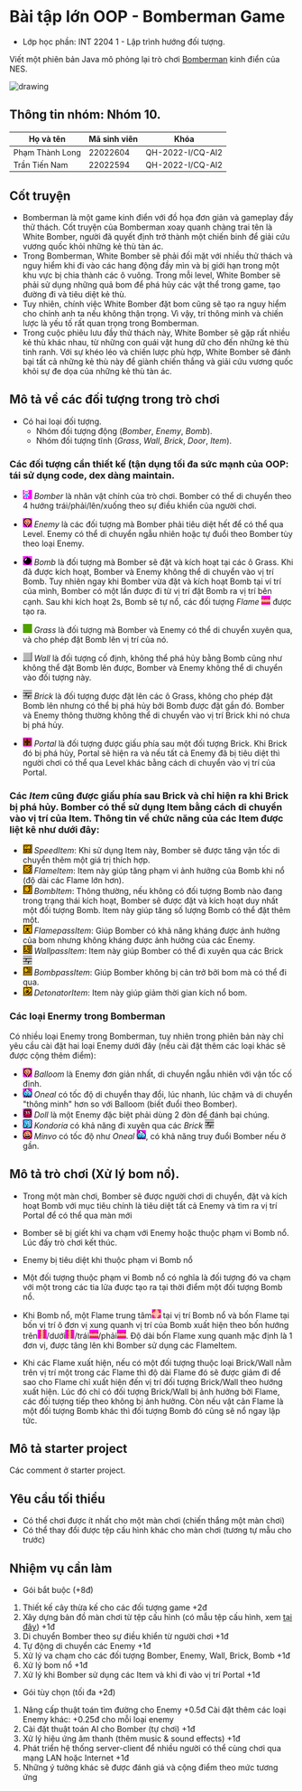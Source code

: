 # Bài tập lớn OOP - Bomberman Game
- Lớp học phần: INT 2204 1 - Lập trình hướng đối tượng.

Viết một phiên bản Java mô phỏng lại trò chơi [Bomberman](https://www.youtube.com/watch?v=mKIOVwqgSXM) kinh điển của NES.

<img src="res/demo.png" alt="drawing" width="400"/>

## Thông tin nhóm: Nhóm 10.
| Họ và tên | Mã sinh viên | Khóa |
|-----------|--------------|------|
| Phạm Thành Long | 22022604 | QH-2022-I/CQ-AI2 |
| Trần Tiến Nam | 22022594 | QH-2022-I/CQ-AI2 |

## Cốt truyện 
- Bomberman là một game kinh điển với đồ họa đơn giản và gameplay đầy thử thách. Cốt truyện của Bomberman xoay quanh chàng trai tên là White Bomber, người đã quyết định trở thành một chiến binh để giải cứu vương quốc khỏi những kẻ thù tàn ác.
- Trong Bomberman, White Bomber sẽ phải đối mặt với nhiều thử thách và nguy hiểm khi đi vào các hang động đầy mìn và bị giới hạn trong một khu vực bị chia thành các ô vuông. Trong mỗi level, White Bomber sẽ phải sử dụng những quả bom để phá hủy các vật thể trong game, tạo đường đi và tiêu diệt kẻ thù.
- Tuy nhiên, chính việc White Bomber đặt bom cũng sẽ tạo ra nguy hiểm cho chính anh ta nếu không thận trọng. Vì vậy, trí thông minh và chiến lược là yếu tố rất quan trọng trong Bomberman.
- Trong cuộc phiêu lưu đầy thử thách này, White Bomber sẽ gặp rất nhiều kẻ thù khác nhau, từ những con quái vật hung dữ cho đến những kẻ thù tinh ranh. Với sự khéo léo và chiến lược phù hợp, White Bomber sẽ đánh bại tất cả những kẻ thù này để giành chiến thắng và giải cứu vương quốc khỏi sự đe dọa của những kẻ thù tàn ác.
## Mô tả về các đối tượng trong trò chơi
- Có hai loại đối tượng.
   - Nhóm đối tượng động (*Bomber*, *Enemy*, *Bomb*).
   - Nhóm đối tượng tĩnh (*Grass*, *Wall*, *Brick*, *Door*, *Item*).

### Các đối tượng cần thiết kế (tận dụng tối đa sức mạnh của OOP: tái sử dụng code, dex dàng maintain.

- ![](res/sprites/player_down.png) *Bomber* là nhân vật chính của trò chơi. Bomber có thể di chuyển theo 4 hướng trái/phải/lên/xuống theo sự điều khiển của người chơi. 
- ![](res/sprites/balloom_left1.png) *Enemy* là các đối tượng mà Bomber phải tiêu diệt hết để có thể qua Level. Enemy có thể di chuyển ngẫu nhiên hoặc tự đuổi theo Bomber tùy theo loại Enemy.
- ![](res/sprites/bomb.png) *Bomb* là đối tượng mà Bomber sẽ đặt và kích hoạt tại các ô Grass. Khi đã được kích hoạt, Bomber và Enemy không thể di chuyển vào vị trí Bomb. Tuy nhiên ngay khi Bomber vừa đặt và kích hoạt Bomb tại ví trí của mình, Bomber có một lần được đi từ vị trí đặt Bomb ra vị trí bên cạnh. Sau khi kích hoạt 2s, Bomb sẽ tự nổ, các đối tượng *Flame* ![](res/sprites/explosion_horizontal.png) được tạo ra.

- ![](res/sprites/grass.png) *Grass* là đối tượng mà Bomber và Enemy có thể di chuyển xuyên qua, và cho phép đặt Bomb lên vị trí của nó.
- ![](res/sprites/wall.png) *Wall* là đối tượng cố định, không thể phá hủy bằng Bomb cũng như không thể đặt Bomb lên được, Bomber và Enemy không thể di chuyển vào đối tượng này.
- ![](res/sprites/brick.png) *Brick* là đối tượng được đặt lên các ô Grass, không cho phép đặt Bomb lên nhưng có thể bị phá hủy bởi Bomb được đặt gần đó. Bomber và Enemy thông thường không thể di chuyển vào vị trí Brick khi nó chưa bị phá hủy.


- ![](res/sprites/portal.png) *Portal* là đối tượng được giấu phía sau một đối tượng Brick. Khi Brick đó bị phá hủy, Portal sẽ hiện ra và nếu tất cả Enemy đã bị tiêu diệt thì người chơi có thể qua Level khác bằng cách di chuyển vào vị trí của Portal.

### Các *Item* cũng được giấu phía sau Brick và chỉ hiện ra khi Brick bị phá hủy. Bomber có thể sử dụng Item bằng cách di chuyển vào vị trí của Item. Thông tin về chức năng của các Item được liệt kê như dưới đây:

- ![](res/sprites/powerup_speed.png) *SpeedItem*: Khi sử dụng Item này, Bomber sẽ được tăng vận tốc di chuyển thêm một giá trị thích hợp.
- ![](res/sprites/powerup_flames.png) *FlameItem*: Item này giúp tăng phạm vi ảnh hưởng của Bomb khi nổ (độ dài các Flame lớn hơn).
- ![](res/sprites/powerup_bombs.png) *BombItem*: Thông thường, nếu không có đối tượng Bomb nào đang trong trạng thái kích hoạt, Bomber sẽ được đặt và kích hoạt duy nhất một đối tượng Bomb. Item này giúp tăng số lượng Bomb có thể đặt thêm một.
- ![](res/sprites/powerup_flamepass.png) *FlamepassItem*: Giúp Bomber có khả năng kháng được ảnh hưởng của bom nhưng không kháng được ảnh hưởng của các Enemy.
- ![](res/sprites/powerup_wallpass.png) *WallpassItem*: Item này giúp Bomber có thể đi xuyên qua các Brick ![](res/sprites/brick.png)
- ![](res/sprites/powerup_bombpass.png) *BombpassItem*: Giúp Bomber không bị cản trở bởi bom mà có thể đi qua.
- ![](res/sprites/powerup_detonator.png) *DetonatorItem*: Item này giúp giảm thời gian kích nổ bom.

### Các loại Enermy trong Bomberman
Có nhiều loại Enemy trong Bomberman, tuy nhiên trong phiên bản này chỉ yêu cầu cài đặt hai loại Enemy dưới đây (nếu cài đặt thêm các loại khác sẽ được cộng thêm điểm):
- ![](res/sprites/balloom_left1.png) *Balloom* là Enemy đơn giản nhất, di chuyển ngẫu nhiên với vận tốc cố định.
- ![](res/sprites/oneal_left1.png) *Oneal* có tốc độ di chuyển thay đổi, lúc nhanh, lúc chậm và di chuyển "thông minh" hơn so với Balloom (biết đuổi theo Bomber).
- ![](res/sprites/doll_left1.png) *Doll* là một Enemy đặc biệt phải dùng 2 đòn để đánh bại chúng.
- ![](res/sprites/kondoria_left1.png) *Kondoria* có khả năng đi xuyên qua các *Brick* ![](res/sprites/brick.png)
- ![](res/sprites/minvo_left1.png) *Minvo* có tốc độ như *Oneal* ![](res/sprites/oneal_left1.png), có khả năng truy đuổi Bomber nếu ở gần.

## Mô tả trò chơi (Xử lý bom nổ).
- Trong một màn chơi, Bomber sẽ được người chơi di chuyển, đặt và kích hoạt Bomb với mục tiêu chính là tiêu diệt tất cả Enemy và tìm ra vị trí Portal để có thể qua màn mới
- Bomber sẽ bị giết khi va chạm với Enemy hoặc thuộc phạm vi Bomb nổ. Lúc đấy trò chơi kết thúc.
- Enemy bị tiêu diệt khi thuộc phạm vi Bomb nổ
- Một đối tượng thuộc phạm vi Bomb nổ có nghĩa là đối tượng đó va chạm với một trong các tia lửa được tạo ra tại thời điểm một đối tượng Bomb nổ.

- Khi Bomb nổ, một Flame trung tâm![](res/sprites/bomb_exploded.png) tại vị trí Bomb nổ và bốn Flame tại bốn vị trí ô đơn vị xung quanh vị trí của Bomb xuất hiện theo bốn hướng trên![](res/sprites/explosion_vertical.png)/dưới![](res/sprites/explosion_vertical.png)/trái![](res/sprites/explosion_horizontal.png)/phải![](res/sprites/explosion_horizontal.png). Độ dài bốn Flame xung quanh mặc định là 1 đơn vị, được tăng lên khi Bomber sử dụng các FlameItem.
- Khi các Flame xuất hiện, nếu có một đối tượng thuộc loại Brick/Wall nằm trên vị trí một trong các Flame thì độ dài Flame đó sẽ được giảm đi để sao cho Flame chỉ xuất hiện đến vị trí đối tượng Brick/Wall theo hướng xuất hiện. Lúc đó chỉ có đối tượng Brick/Wall bị ảnh hưởng bởi Flame, các đối tượng tiếp theo không bị ảnh hưởng. Còn nếu vật cản Flame là một đối tượng Bomb khác thì đối tượng Bomb đó cũng sẽ nổ ngay lập tức.

## Mô tả starter project
Các comment ở starter project.

## Yêu cầu tối thiểu
- Có thể chơi được ít nhất cho một màn chơi (chiến thắng một màn chơi)
- Có thể thay đổi được tệp cấu hình khác cho màn chơi (tương tự mẫu cho trước)

## Nhiệm vụ cần làm
- Gói bắt buộc (+8đ)
1. Thiết kế cây thừa kế cho các đối tượng game +2đ
2. Xây dựng bản đồ màn chơi từ tệp cấu hình (có mẫu tệp cấu hình, xem [tại đây](https://raw.githubusercontent.com/bqcuong/bomberman-starter/starter-2/res/levels/Level1.txt)) +1đ
3. Di chuyển Bomber theo sự điều khiển từ người chơi +1đ
4. Tự động di chuyển các Enemy +1đ
5. Xử lý va chạm cho các đối tượng Bomber, Enemy, Wall, Brick, Bomb +1đ
6. Xử lý bom nổ +1đ
7. Xử lý khi Bomber sử dụng các Item và khi đi vào vị trí Portal +1đ

- Gói tùy chọn (tối đa +2đ)
1. Nâng cấp thuật toán tìm đường cho Enemy +0.5đ
   Cài đặt thêm các loại Enemy khác: +0.25đ cho mỗi loại enemy
2. Cài đặt thuật toán AI cho Bomber (tự chơi) +1đ
3. Xử lý hiệu ứng âm thanh (thêm music & sound effects) +1đ
4. Phát triển hệ thống server-client để nhiều người có thể cùng chơi qua mạng LAN hoặc Internet +1đ
5. Những ý tưởng khác sẽ được đánh giá và cộng điểm theo mức tương ứng
